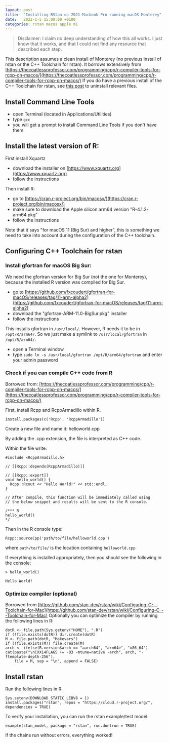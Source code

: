 ```yaml
---
layout: post
title:  "Installing RStan on 2021 Macbook Pro running macOS Monterey"
date:   2022-1-5 15:00:00 +0100
categories: rstan macos apple m1
---
```


> Disclaimer: I claim no deep understanding of how this all works. I just know that it works, and that I could not find any resource that described each step.

This description assumes a clean install of Monterey (no previous install of rstan or the C++ Toolchain for rstan).
It borrows extensively from [https://thecoatlessprofessor.com/programming/cpp/r-compiler-tools-for-rcpp-on-macos/](https://thecoatlessprofessor.com/programming/cpp/r-compiler-tools-for-rcpp-on-macos/)
If you do have a previous install of the C++ Toolchain for rstan, see [this post](https://thecoatlessprofessor.com/programming/r/uninstalling-the-r-development-toolchain-on-macos/) to uninstall relevant files.

## Install Command Line Tools
- open Terminal (located in Applications/Utilities)
- type `gcc`
- you will get a prompt to install Command Line Tools if you don't have them

## Install the latest version of R:

First install Xquartz
- download the installer on [https://www.xquartz.org](https://www.xquartz.org)
- follow the instructions

Then install R:
- go to [https://cran.r-project.org/bin/macosx/](https://cran.r-project.org/bin/macosx/)
- make sure to download the Apple silicon arm64 version "R-4.1.2-arm64.pkg"
- follow the instructions

Note that it says "for macOS 11 (Big Sur) and higher", this is something we need to take into account during the configuration of the C++ toolchain.

## Configuring C++ Toolchain for rstan

### Install gfortran for macOS Big Sur:

We need the gfortran version for Big Sur (not the one for Monterey), because the installed R version was compiled for Big Sur.

- go to [https://github.com/fxcoudert/gfortran-for-macOS/releases/tag/11-arm-alpha2](https://github.com/fxcoudert/gfortran-for-macOS/releases/tag/11-arm-alpha2)
- download the "gfortran-ARM-11.0-BigSur.pkg" installer
- follow the instructions

This installs gfortran in `/usr/local/`. However, R needs it to be in `/opt/R/arm64/`. So we just make a symlink to `/usr/local/gfortran` in `/opt/R/arm64/`.

- open a Terminal window
- type `sudo ln -s /usr/local/gfortran /opt/R/arm64/gfortran` and enter your admin password

### Check if you can compile C++ code from R

Borrowed from: [https://thecoatlessprofessor.com/programming/cpp/r-compiler-tools-for-rcpp-on-macos/](https://thecoatlessprofessor.com/programming/cpp/r-compiler-tools-for-rcpp-on-macos/)

First, install Rcpp and RcppArmadillo within R.

```
install.packages(c('Rcpp', 'RcppArmadillo'))
```

Create a new file and name it: helloworld.cpp

By adding the .cpp extension, the file is interpreted as C++ code.

Within the file write:

```
#include <RcppArmadillo.h>

// [[Rcpp::depends(RcppArmadillo)]]

// [[Rcpp::export]]
void hello_world() {
  Rcpp::Rcout << "Hello World!" << std::endl;
}

// After compile, this function will be immediately called using
// the below snippet and results will be sent to the R console.

/*** R
hello_world()
*/
```

Then in the R console type:

```
Rcpp::sourceCpp('path/to/file/helloworld.cpp')
```

where `path/to/file/` is the location containing `helloworld.cpp`

If everything is installed appropriately, then you should see the following in the console:

```
> hello_world()

Hello World!
```

### Optimize compiler (optional)

Borrowed from [https://github.com/stan-dev/rstan/wiki/Configuring-C---Toolchain-for-Mac](https://github.com/stan-dev/rstan/wiki/Configuring-C---Toolchain-for-Mac)
Optionally you can optimize the compiler by running the following lines in R:

```
dotR <- file.path(Sys.getenv("HOME"), ".R")
if (!file.exists(dotR)) dir.create(dotR)
M <- file.path(dotR, "Makevars")
if (!file.exists(M)) file.create(M)
arch <- ifelse(R.version$arch == "aarch64", "arm64e", "x86_64")
cat(paste("\nCXX14FLAGS += -O3 -mtune=native -arch", arch, "-ftemplate-depth-256"),
    file = M, sep = "\n", append = FALSE)
```

## Install rstan

Run the following lines in R.

```
Sys.setenv(DOWNLOAD_STATIC_LIBV8 = 1)
install.packages("rstan", repos = "https://cloud.r-project.org/", dependencies = TRUE)
```

To verify your installation, you can run the rstan example/test model:

```
example(stan_model, package = "rstan", run.dontrun = TRUE)
```

If the chains run without errors, everything worked!
